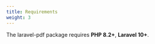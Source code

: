 ```yaml
---
title: Requirements
weight: 3
---
```


The laravel-pdf package requires **PHP 8.2+**,  **Laravel 10+**. 
